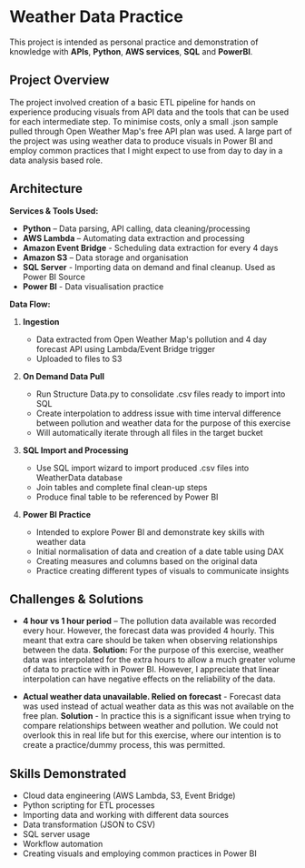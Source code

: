 # Weather Data Practice
This project is intended as personal practice and demonstration of knowledge with **APIs**, **Python**, **AWS services**, **SQL** and **PowerBI**.

## Project Overview
The project involved creation of a basic ETL pipeline for hands on experience producing visuals from API data and the tools that can be used for each intermediate step. To minimise costs, only a small .json sample pulled through Open Weather Map's free API plan was used. A large part of the project was using weather data to produce visuals in Power BI and employ common practices that I might expect to use from day to day in a data analysis based role.

## Architecture

**Services & Tools Used:**
- **Python** – Data parsing, API calling, data cleaning/processing
- **AWS Lambda** – Automating data extraction and processing
- **Amazon Event Bridge** - Scheduling data extraction for every 4 days
- **Amazon S3** – Data storage and organisation
- **SQL Server** - Importing data on demand and final cleanup. Used as Power BI Source
- **Power BI** - Data visualisation practice

**Data Flow:**
1. **Ingestion**  
   - Data extracted from Open Weather Map's pollution and 4 day forecast API using Lambda/Event Bridge trigger
   - Uploaded to files to S3

2. **On Demand Data Pull**  
   - Run Structure Data.py to consolidate .csv files ready to import into SQL
   - Create interpolation to address issue with time interval difference between pollution and weather data for the purpose of this exercise
   - Will automatically iterate through all files in the target bucket

3. **SQL Import and Processing**  
   - Use SQL import wizard to import produced .csv files into WeatherData database
   - Join tables and complete final clean-up steps
   - Produce final table to be referenced by Power BI

4. **Power BI Practice**  
   - Intended to explore Power BI and demonstrate key skills with weather data
   - Initial normalisation of data and creation of a date table using DAX
   - Creating measures and columns based on the original data
   - Practice creating different types of visuals to communicate insights

## Challenges & Solutions

- **4 hour vs 1 hour period** – The pollution data available was recorded every hour. However, the forecast data was provided 4 hourly. This meant that extra care should be taken when observing relationships between the data.
  **Solution:** For the purpose of this exercise, weather data was interpolated for the extra hours to allow a much greater volume of data to practice with in Power BI. However, I appreciate that linear interpolation can have negative effects on the reliability of the data.

- **Actual weather data unavailable. Relied on forecast** - Forecast data was used instead of actual weather data as this was not available on the free plan.
  **Solution** - In practice this is a significant issue when trying to compare relationships between weather and pollution. We could not overlook this in real life but for this exercise, where our intention is to create a practice/dummy process, this was permitted.

## Skills Demonstrated
- Cloud data engineering (AWS Lambda, S3, Event Bridge)
- Python scripting for ETL processes
- Importing data and working with different data sources
- Data transformation (JSON to CSV)
- SQL server usage
- Workflow automation
- Creating visuals and employing common practices in Power BI
